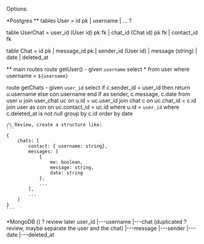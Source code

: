 Options:

*Postgres
** tables
User = id pk | username | ... ?

table UserChat = user_id (User id) pk fk | chat_id (Chat id) pk fk | contact_id fk

table Chat = id pk | message_id pk | sender_id (User id) | message (string) | date | deleted_at

** main routes
route getUser() - given `username`
    select * from user where username = `${username}` 

route getChats - given `user_id`
    select if c.sender_id = user_id then return u.username else con.username end if as sender, c.message, c.date
    from user u join user_chat uc on u.id = uc.user_id join chat c on uc.chat_id = c.id join user as con on uc.contact_id = uc.id
    where u.id = `user_id`
    where c.deleted_at is not null
    group by c.id
    order by date

    /\ Review, create a structure like: 
    ```
    {
        chats: [
            contact: { username: string},
            messages: [
                {
                    me: boolean,
                    message: string,
                    date: string
                },
                ...
            ],
            ...
        ]
    }
    ```

*MongoDB () ? review later
    user_id
    |---username
    |---chat   (duplicated ? review, maybe separate the user and the chat)
        |---message
        |---sender
        |---date
        |---deleted_at